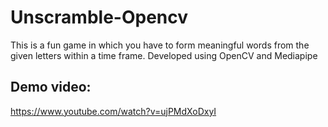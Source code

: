 # Unscramble-Opencv

This is a fun game in which you have to form meaningful words from the given letters within a time frame.
Developed using OpenCV and Mediapipe

## Demo video:

https://www.youtube.com/watch?v=ujPMdXoDxyI
